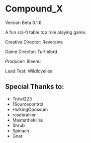 # Compound_X

Version Beta 0.1.6

A fun sci-fi table top role playing game.

Creative Director: Reveraine

Game Director: Turtlelord

Producer: Bleehu 

Lead Test: Wildlovelies

## Special Thanks to: 

* Trowl223
* 1Sourcecontrol
* HulkingOpossum
* rosebrallier 
* Masterdiekillsu 
* Shrub 
* Spinach 
* Gnat
